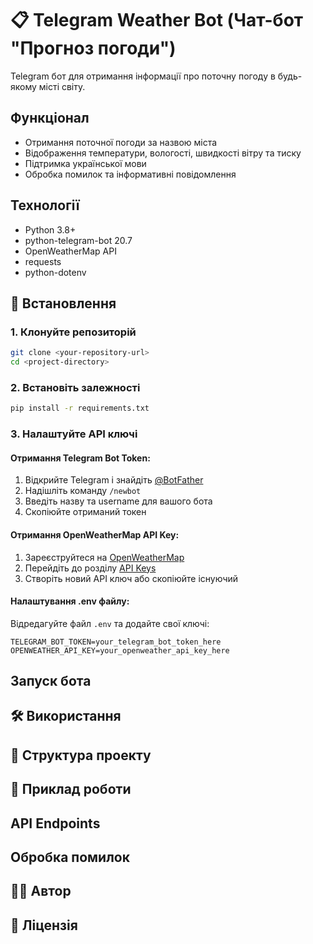 # 📋 Telegram Weather Bot (Чат-бот "Прогноз погоди")

Telegram бот для отримання інформації про поточну погоду в будь-якому місті світу.

## Функціонал

- Отримання поточної погоди за назвою міста
- Відображення температури, вологості, швидкості вітру та тиску
- Підтримка української мови
- Обробка помилок та інформативні повідомлення

## Технології

- Python 3.8+
- python-telegram-bot 20.7
- OpenWeatherMap API
- requests
- python-dotenv

## 🚀 Встановлення

### 1. Клонуйте репозиторій

```bash
git clone <your-repository-url>
cd <project-directory>
```

### 2. Встановіть залежності

```bash
pip install -r requirements.txt
```

### 3. Налаштуйте API ключі

#### Отримання Telegram Bot Token:

1. Відкрийте Telegram і знайдіть [@BotFather](https://t.me/botfather)
2. Надішліть команду `/newbot`
3. Введіть назву та username для вашого бота
4. Скопіюйте отриманий токен

#### Отримання OpenWeatherMap API Key:

1. Зареєструйтеся на [OpenWeatherMap](https://openweathermap.org/)
2. Перейдіть до розділу [API Keys](https://home.openweathermap.org/api_keys)
3. Створіть новий API ключ або скопіюйте існуючий

#### Налаштування .env файлу:

Відредагуйте файл `.env` та додайте свої ключі:

```
TELEGRAM_BOT_TOKEN=your_telegram_bot_token_here
OPENWEATHER_API_KEY=your_openweather_api_key_here
```

## Запуск бота

## 🛠 Використання

## 📁 Структура проекту

## 🎨 Приклад роботи

## API Endpoints

## Обробка помилок

## 👨‍💻 Автор

## 📄 Ліцензія

